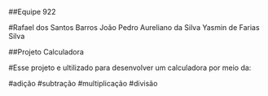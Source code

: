 ##Equipe 922

#Rafael dos Santos Barros 
João Pedro Aureliano da Silva 
Yasmin de Farias Silva

##Projeto Calculadora 

#Esse projeto e ultilizado para desenvolver um calculadora por meio da:

#adição 
#subtração 
#multiplicação
#divisão

